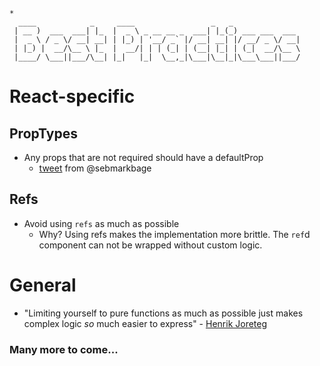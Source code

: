 ```
*
  ____            _     ____                 _   _               
 | __ )  ___  ___| |_  |  _ \ _ __ __ _  ___| |_(_) ___ ___  ___
 |  _ \ / _ \/ __| __| | |_) | '__/ _` |/ __| __| |/ __/ _ \/ __|
 | |_) |  __/\__ \ |_  |  __/| | | (_| | (__| |_| | (_|  __/\__ \
 |____/ \___||___/\__| |_|   |_|  \__,_|\___|\__|_|\___\___||___/

```

# React-specific
## PropTypes
- Any props that are not required should have a defaultProp
  - [tweet](https://twitter.com/sebmarkbage/status/722128823706193920) from @sebmarkbage

## Refs
- Avoid using `refs` as much as possible
  - Why? Using refs makes the implementation more brittle. The `ref`d component can not be wrapped without custom logic.

# General
- "Limiting yourself to pure functions as much as possible just makes complex logic *so* much easier to express" - [Henrik Joreteg](https://twitter.com/HenrikJoreteg/status/722654861280550913)

### Many more to come...
